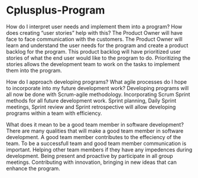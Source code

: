 # Cplusplus-Program
How do I interpret user needs and implement them into a program? How does creating “user stories” help with this?
The Product Owner will have face to face communication with the customers.  The Product Owner will learn and understand the user needs for the program and create a product backlog for the program.  This product backlog will have prioritized user stories of what the end user would like to the program to do.  Prioritizing the stories allows the development team to work on the tasks to implement them into the program. 

How do I approach developing programs? What agile processes do I hope to incorporate into my future development work?
Developing programs will all now be done with Scrum-agile methodology.  Incorporating Scrum Sprint methods for all future development work.  Sprint planning, Daily Sprint meetings, Sprint review and Sprint retrospective will allow developing programs within a team with efficiency.

What does it mean to be a good team member in software development?
There are many qualities that will make a good team member in software development.  A good team member contributes to the effeciency of the team. To be a successfull team and good team member communication is important.  Helping other team members if they have any impedences during development.  Being present and proactive by participate in all group meetings.  Contributing with innovation, bringing in new ideas that can enhance the program.

